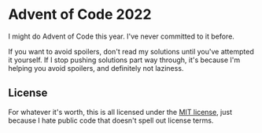 # Advent of Code 2022

I might do Advent of Code this year. I've never committed to it before.

If you want to avoid spoilers, don't read my solutions until you've attempted it
yourself. If I stop pushing solutions part way through, it's because I'm helping
you avoid spoilers, and definitely not laziness.

## License

For whatever it's worth, this is all licensed under the
[MIT license](LICENSE.txt), just because I hate public code that doesn't spell
out license terms.

